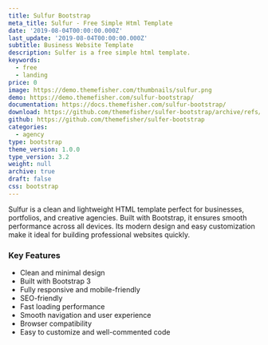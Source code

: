 ```yaml
---
title: Sulfur Bootstrap
meta_title: Sulfur - Free Simple Html Template
date: '2019-08-04T00:00:00.000Z'
last_update: '2019-08-04T00:00:00.000Z'
subtitle: Business Website Template
description: Sulfer is a free simple html template.
keywords:
  - free
  - landing
price: 0
image: https://demo.themefisher.com/thumbnails/sulfur.png
demo: https://demo.themefisher.com/sulfur-bootstrap/
documentation: https://docs.themefisher.com/sulfur-bootstrap/
download: https://github.com/themefisher/sulfer-bootstrap/archive/refs/heads/main.zip
github: https://github.com/themefisher/sulfer-bootstrap
categories:
  - agency
type: bootstrap
theme_version: 1.0.0
type_version: 3.2
weight: null
archive: true
draft: false
css: bootstrap
---
```

Sulfur is a clean and lightweight HTML template perfect for businesses, portfolios, and creative agencies. Built with Bootstrap, it ensures smooth performance across all devices. Its modern design and easy customization make it ideal for building professional websites quickly.

### Key Features

* Clean and minimal design
* Built with Bootstrap 3
* Fully responsive and mobile-friendly
* SEO-friendly
* Fast loading performance
* Smooth navigation and user experience
* Browser compatibility
* Easy to customize and well-commented code
